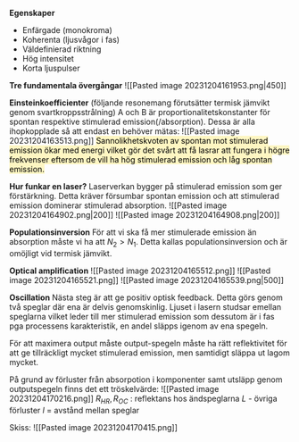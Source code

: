 **Egenskaper**
- Enfärgade (monokroma)
- Koherenta (ljusvågor i fas)
- Väldefinierad riktning
- Hög intensitet
- Korta ljuspulser

**Tre fundamentala övergångar**
![[Pasted image 20231204161953.png|450]]

**Einsteinkoefficienter**
(följande resonemang förutsätter termisk jämvikt genom svartkroppsstrålning)
A och B är proportionalitetskonstanter för spontan respektive stimulerad emission(/absorption). Dessa är alla ihopkopplade så att endast en behöver mätas:
![[Pasted image 20231204163513.png]]
<mark style="background: #FFF3A3A6;">Sannolikhetskvoten av spontan mot stimulerad emission ökar med energi vilket gör det svårt att få lasrar att fungera i högre frekvenser eftersom de vill ha hög stimulerad emission och låg spontan emission.</mark>

**Hur funkar en laser?**
Laserverkan bygger på stimulerad emission som ger förstärkning. Detta kräver försumbar spontan emission och att stimulerad emission dominerar stimulerad absorption.
![[Pasted image 20231204164902.png|200]]
![[Pasted image 20231204164908.png|200]]

**Populationsinversion**
För att vi ska få mer stimulerade emission än absorption måste vi ha att $N_2 > N_1$. Detta kallas populationsinversion och är omöjligt vid termisk jämvikt.

**Optical amplification**
![[Pasted image 20231204165512.png]]
![[Pasted image 20231204165521.png]]
![[Pasted image 20231204165539.png|500]]

**Oscillation**
Nästa steg är att ge positiv optisk feedback. Detta görs genom två speglar där ena är delvis genomskinlig. Ljuset i lasern studsar emellan speglarna vilket leder till mer stimulerad emission som dessutom är i fas pga processens karakteristik, en andel släpps igenom av ena spegeln.

För att maximera output måste output-spegeln måste ha rätt reflektivitet för att ge tillräckligt mycket stimulerad emission, men samtidigt släppa ut lagom mycket.

På grund av förluster från absorpotion i komponenter samt utsläpp genom outputspegeln finns det ett tröskelvärde:
![[Pasted image 20231204170216.png]]
$R_{HR}, R_{OC}$ : reflektans hos ändspeglarna
$L$ - övriga förluster
$l$  = avstånd mellan speglar

Skiss:
![[Pasted image 20231204170415.png]]

